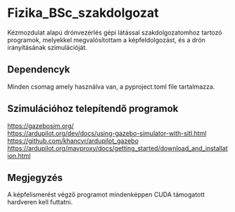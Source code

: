 # Fizika_BSc_szakdolgozat
Kézmozdulat alapú drónvezérlés gépi látással szakdolgozatomhoz tartozó programok, melyekkel megvalósítottam a képfeldolgozást, és a drón irányításának szimulációját.

## Dependencyk
Minden csomag amely használva van, a pyproject.toml file tartalmazza.

## Szimulációhoz telepítendő programok
<https://gazebosim.org/>  
<https://ardupilot.org/dev/docs/using-gazebo-simulator-with-sitl.html>  
<https://github.com/khancyr/ardupilot_gazebo>  
<https://ardupilot.org/mavproxy/docs/getting_started/download_and_installation.html>  

## Megjegyzés
A képfelismerést végző programot mindenképpen CUDA támogatott hardveren kell futtatni.
